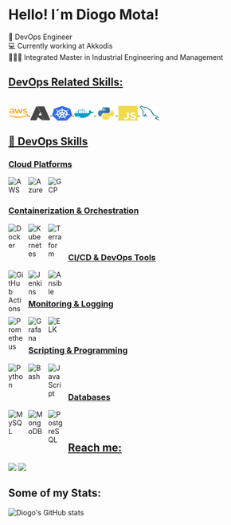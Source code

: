 <h1>Hello! I´m Diogo Mota!</h1>

💼 DevOps Engineer <br>
💻 Currently working at Akkodis <br>
👩🏻‍🎓 Integrated Master in Industrial Engineering and Management <br>

<div>
  <a href="https://github.com/diogofrmota">
    
</div>

<h2 color:'pink'>DevOps Related Skills:</h2>
<div style="display: inline_block"><br>
  <img align="center" alt="MJ-AWS" height="30" width="40" src="https://raw.githubusercontent.com/devicons/devicon/master/icons/amazonwebservices/amazonwebservices-plain-wordmark.svg">
  <img align="center" alt="MJ-Azure" height="30" width="40" src="https://raw.githubusercontent.com/devicons/devicon/master/icons/azure/azure-plain.svg">
  <img align="center" alt="MJ-Kubernetes" height="30" width="40" src="https://raw.githubusercontent.com/devicons/devicon/master/icons/kubernetes/kubernetes-plain.svg">
  <img align="center" alt="MJ-Docker" height="30" width="40" src="https://raw.githubusercontent.com/devicons/devicon/master/icons/docker/docker-plain.svg">
  <img align="center" alt="MJ-Python" height="30" width="40" src="https://raw.githubusercontent.com/devicons/devicon/master/icons/python/python-original.svg">
  <img align="center" alt="MJ-Js" height="30" width="40" src="https://raw.githubusercontent.com/devicons/devicon/master/icons/javascript/javascript-plain.svg">
  <img align="center" alt="MJ-SQL" height="30" width="40" src="https://raw.githubusercontent.com/devicons/devicon/master/icons/mysql/mysql-original.svg">
</div>

## 🚀 DevOps Skills

### Cloud Platforms
<img align="left" alt="AWS" width="30px" style="padding-right:10px;" src="https://cdn.jsdelivr.net/gh/devicons/devicon/icons/amazonwebservices/amazonwebservices-original.svg"/>
<img align="left" alt="Azure" width="30px" style="padding-right:10px;" src="https://cdn.jsdelivr.net/gh/devicons/devicon/icons/azure/azure-original.svg"/>
<img align="left" alt="GCP" width="30px" style="padding-right:10px;" src="https://cdn.jsdelivr.net/gh/devicons/devicon/icons/googlecloud/googlecloud-original.svg"/>
<br><br>

### Containerization & Orchestration
<img align="left" alt="Docker" width="30px" style="padding-right:10px;" src="https://cdn.jsdelivr.net/gh/devicons/devicon/icons/docker/docker-original.svg"/>
<img align="left" alt="Kubernetes" width="30px" style="padding-right:10px;" src="https://cdn.jsdelivr.net/gh/devicons/devicon/icons/kubernetes/kubernetes-original.svg"/>
<img align="left" alt="Terraform" width="30px" style="padding-right:10px;" src="https://cdn.jsdelivr.net/gh/devicons/devicon/icons/terraform/terraform-original.svg"/>
<br><br>

### CI/CD & DevOps Tools
<img align="left" alt="GitHub Actions" width="30px" style="padding-right:10px;" src="https://cdn.jsdelivr.net/gh/devicons/devicon/icons/github/github-original.svg"/>
<img align="left" alt="Jenkins" width="30px" style="padding-right:10px;" src="https://cdn.jsdelivr.net/gh/devicons/devicon/icons/jenkins/jenkins-original.svg"/>
<img align="left" alt="Ansible" width="30px" style="padding-right:10px;" src="https://cdn.jsdelivr.net/gh/devicons/devicon/icons/ansible/ansible-original.svg"/>
<br><br>

### Monitoring & Logging
<img align="left" alt="Prometheus" width="30px" style="padding-right:10px;" src="https://cdn.jsdelivr.net/gh/devicons/devicon/icons/prometheus/prometheus-original.svg"/>
<img align="left" alt="Grafana" width="30px" style="padding-right:10px;" src="https://cdn.jsdelivr.net/gh/devicons/devicon/icons/grafana/grafana-original.svg"/>
<img align="left" alt="ELK" width="30px" style="padding-right:10px;" src="https://cdn.jsdelivr.net/gh/devicons/devicon/icons/elasticsearch/elasticsearch-original.svg"/>
<br><br>

### Scripting & Programming
<img align="left" alt="Python" width="30px" style="padding-right:10px;" src="https://cdn.jsdelivr.net/gh/devicons/devicon/icons/python/python-original.svg"/>
<img align="left" alt="Bash" width="30px" style="padding-right:10px;" src="https://cdn.jsdelivr.net/gh/devicons/devicon/icons/bash/bash-original.svg"/>
<img align="left" alt="JavaScript" width="30px" style="padding-right:10px;" src="https://cdn.jsdelivr.net/gh/devicons/devicon/icons/javascript/javascript-original.svg"/>
<br><br>

### Databases
<img align="left" alt="MySQL" width="30px" style="padding-right:10px;" src="https://cdn.jsdelivr.net/gh/devicons/devicon/icons/mysql/mysql-original.svg"/>
<img align="left" alt="MongoDB" width="30px" style="padding-right:10px;" src="https://cdn.jsdelivr.net/gh/devicons/devicon/icons/mongodb/mongodb-original.svg"/>
<img align="left" alt="PostgreSQL" width="30px" style="padding-right:10px;" src="https://cdn.jsdelivr.net/gh/devicons/devicon/icons/postgresql/postgresql-original.svg"/>
<br><br>

<h2 color:'pink'>Reach me:</h2>
<div>
  <a href="https://www.linkedin.com/in/diogofrmota/" target="_blank"><img src="https://img.shields.io/badge/-LinkedIn-%230077B5?style=for-the-badge&logo=linkedin&logoColor=white" target="_blank"></a>
  <a href = "mailto:diogofrmota@gmail.com"><img src="https://img.shields.io/badge/-Gmail-%23333?style=for-the-badge&logo=gmail&logoColor=white" target="_blank"></a>
</div>


<h2 color:'pink'>Some of my Stats:</h2>

![Diogo's GitHub stats](https://github-readme-stats.vercel.app/api?username=diogofrmota&show_icons=true&theme=dracula)

<!-- ![GitHub Streak](https://streak-stats.demolab.com?user=diogofrmota&theme=dracula&border_radius=4.5) -->

